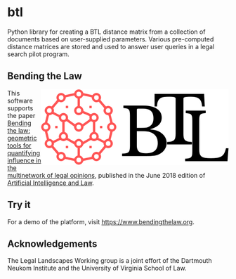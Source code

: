 # btl
Python library for creating a BTL distance matrix from a collection of documents based on user-supplied parameters. Various pre-computed distance matrices are stored and used to answer user queries in a legal search pilot program.

## Bending the Law
<img src="images/btl-jumble-salmon.svg" align="right"></img>
This software supports the paper [Bending the law: geometric tools for quantifying influence in the multinetwork of legal opinions](https://link.springer.com/article/10.1007/s10506-018-9224-2), published in the June 2018 edition of [Artificial Intelligence and Law](https://link.springer.com/journal/10506).

## Try it
For a demo of the platform, visit <https://www.bendingthelaw.org>.

## Acknowledgements
The Legal Landscapes Working group is a joint effort of the Dartmouth Neukom Institute and the University of Virginia School of Law.

